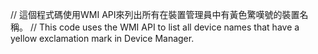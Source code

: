 // 這個程式碼使用WMI API來列出所有在裝置管理員中有黃色驚嘆號的裝置名稱。
// This code uses the WMI API to list all device names that have a yellow exclamation mark in Device Manager.
